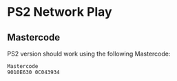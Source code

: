 # PS2 Network Play

## Mastercode

PS2 version should work using the following Mastercode:

```
Mastercode
9010E630 0C043934
```
